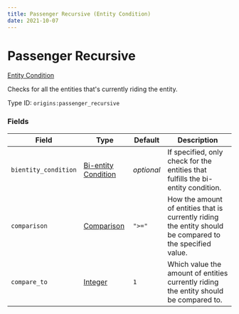 ```yaml
---
title: Passenger Recursive (Entity Condition)
date: 2021-10-07
---
```

# Passenger Recursive

[Entity Condition](../entity_conditions.md)

Checks for all the entities that's currently riding the entity.

Type ID: `origins:passenger_recursive`

### Fields

Field | Type | Default | Description
------|------|---------|-------------
`bientity_condition` | [Bi-entity Condition](../bientity_conditions.md) | _optional_ | If specified, only check for the entities that fulfills the bi-entity condition.
`comparison` | [Comparison](../data_types/comparison.md) | `">="` | How the amount of entities that is currently riding the entity should be compared to the specified value.
`compare_to` | [Integer](../data_types/integer.md) | `1` | Which value the amount of entities currently riding the entity should be compared to.
